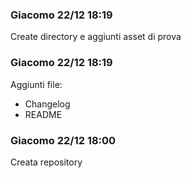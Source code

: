 ### Giacomo 22/12 18:19
Create directory e aggiunti asset di prova
### Giacomo 22/12 18:19
Aggiunti file:
- Changelog
- README

### Giacomo 22/12 18:00
Creata repository